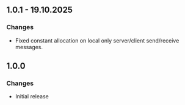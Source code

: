 ## 1.0.1 - 19.10.2025
### Changes
- Fixed constant allocation on local only server/client send/receive messages.

## 1.0.0
### Changes
- Initial release